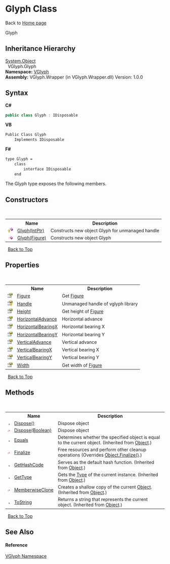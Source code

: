 # Glyph Class
Back to <a href="Home.md">Home page</a> 

Glyph


## Inheritance Hierarchy
<a href="http://msdn2.microsoft.com/en-us/library/e5kfa45b" target="_blank">System.Object</a><br />&nbsp;&nbsp;VGlyph.Glyph<br />
**Namespace:**&nbsp;<a href="N_VGlyph.md">VGlyph</a><br />**Assembly:**&nbsp;VGlyph.Wrapper (in VGlyph.Wrapper.dll) Version: 1.0.0

## Syntax

**C#**<br />
``` C#
public class Glyph : IDisposable
```

**VB**<br />
``` VB
Public Class Glyph
	Implements IDisposable
```

**F#**<br />
``` F#
type Glyph =  
    class
        interface IDisposable
    end
```

The Glyph type exposes the following members.


## Constructors
&nbsp;<table><tr><th></th><th>Name</th><th>Description</th></tr><tr><td>![Protected method](media/protmethod.gif "Protected method")</td><td><a href="M_VGlyph_Glyph__ctor.md">Glyph(IntPtr)</a></td><td>
Constructs new object Glyph for unmanaged handle</td></tr><tr><td>![Public method](media/pubmethod.gif "Public method")</td><td><a href="M_VGlyph_Glyph__ctor_1.md">Glyph(Figure)</a></td><td>
Constructs new object Glyph</td></tr></table>&nbsp;
<a href="#glyph-class">Back to Top</a>

## Properties
&nbsp;<table><tr><th></th><th>Name</th><th>Description</th></tr><tr><td>![Public property](media/pubproperty.gif "Public property")</td><td><a href="P_VGlyph_Glyph_Figure.md">Figure</a></td><td>
Get <a href="P_VGlyph_Glyph_Figure.md">Figure</a></td></tr><tr><td>![Protected property](media/protproperty.gif "Protected property")</td><td><a href="P_VGlyph_Glyph_Handle.md">Handle</a></td><td>
Unmanaged handle of vglyph library</td></tr><tr><td>![Public property](media/pubproperty.gif "Public property")</td><td><a href="P_VGlyph_Glyph_Height.md">Height</a></td><td>
Get height of <a href="P_VGlyph_Glyph_Figure.md">Figure</a></td></tr><tr><td>![Public property](media/pubproperty.gif "Public property")</td><td><a href="P_VGlyph_Glyph_HorizontalAdvance.md">HorizontalAdvance</a></td><td>
Horizontal advance</td></tr><tr><td>![Public property](media/pubproperty.gif "Public property")</td><td><a href="P_VGlyph_Glyph_HorizontalBearingX.md">HorizontalBearingX</a></td><td>
Horizontal bearing X</td></tr><tr><td>![Public property](media/pubproperty.gif "Public property")</td><td><a href="P_VGlyph_Glyph_HorizontalBearingY.md">HorizontalBearingY</a></td><td>
Horizontal bearing Y</td></tr><tr><td>![Public property](media/pubproperty.gif "Public property")</td><td><a href="P_VGlyph_Glyph_VerticalAdvance.md">VerticalAdvance</a></td><td>
Vertical advance</td></tr><tr><td>![Public property](media/pubproperty.gif "Public property")</td><td><a href="P_VGlyph_Glyph_VerticalBearingX.md">VerticalBearingX</a></td><td>
Vertical bearing X</td></tr><tr><td>![Public property](media/pubproperty.gif "Public property")</td><td><a href="P_VGlyph_Glyph_VerticalBearingY.md">VerticalBearingY</a></td><td>
Vertical bearing Y</td></tr><tr><td>![Public property](media/pubproperty.gif "Public property")</td><td><a href="P_VGlyph_Glyph_Width.md">Width</a></td><td>
Get width of <a href="P_VGlyph_Glyph_Figure.md">Figure</a></td></tr></table>&nbsp;
<a href="#glyph-class">Back to Top</a>

## Methods
&nbsp;<table><tr><th></th><th>Name</th><th>Description</th></tr><tr><td>![Public method](media/pubmethod.gif "Public method")</td><td><a href="M_VGlyph_Glyph_Dispose.md">Dispose()</a></td><td>
Dispose object</td></tr><tr><td>![Protected method](media/protmethod.gif "Protected method")</td><td><a href="M_VGlyph_Glyph_Dispose_1.md">Dispose(Boolean)</a></td><td>
Dispose object</td></tr><tr><td>![Public method](media/pubmethod.gif "Public method")</td><td><a href="http://msdn2.microsoft.com/en-us/library/bsc2ak47" target="_blank">Equals</a></td><td>
Determines whether the specified object is equal to the current object.
 (Inherited from <a href="http://msdn2.microsoft.com/en-us/library/e5kfa45b" target="_blank">Object</a>.)</td></tr><tr><td>![Protected method](media/protmethod.gif "Protected method")</td><td><a href="M_VGlyph_Glyph_Finalize.md">Finalize</a></td><td>
Free resources and perform other cleanup operations
 (Overrides <a href="http://msdn2.microsoft.com/en-us/library/4k87zsw7" target="_blank">Object.Finalize()</a>.)</td></tr><tr><td>![Public method](media/pubmethod.gif "Public method")</td><td><a href="http://msdn2.microsoft.com/en-us/library/zdee4b3y" target="_blank">GetHashCode</a></td><td>
Serves as the default hash function.
 (Inherited from <a href="http://msdn2.microsoft.com/en-us/library/e5kfa45b" target="_blank">Object</a>.)</td></tr><tr><td>![Public method](media/pubmethod.gif "Public method")</td><td><a href="http://msdn2.microsoft.com/en-us/library/dfwy45w9" target="_blank">GetType</a></td><td>
Gets the <a href="http://msdn2.microsoft.com/en-us/library/42892f65" target="_blank">Type</a> of the current instance.
 (Inherited from <a href="http://msdn2.microsoft.com/en-us/library/e5kfa45b" target="_blank">Object</a>.)</td></tr><tr><td>![Protected method](media/protmethod.gif "Protected method")</td><td><a href="http://msdn2.microsoft.com/en-us/library/57ctke0a" target="_blank">MemberwiseClone</a></td><td>
Creates a shallow copy of the current <a href="http://msdn2.microsoft.com/en-us/library/e5kfa45b" target="_blank">Object</a>.
 (Inherited from <a href="http://msdn2.microsoft.com/en-us/library/e5kfa45b" target="_blank">Object</a>.)</td></tr><tr><td>![Public method](media/pubmethod.gif "Public method")</td><td><a href="http://msdn2.microsoft.com/en-us/library/7bxwbwt2" target="_blank">ToString</a></td><td>
Returns a string that represents the current object.
 (Inherited from <a href="http://msdn2.microsoft.com/en-us/library/e5kfa45b" target="_blank">Object</a>.)</td></tr></table>&nbsp;
<a href="#glyph-class">Back to Top</a>

## See Also


#### Reference
<a href="N_VGlyph.md">VGlyph Namespace</a><br />